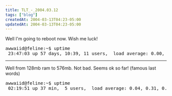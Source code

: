 ```yaml
---
title: TLT_-_2004.03.12
tags: ["blog"]
createdAt: 2004-03-13T04:23-05:00
updatedAt: 2004-03-13T04:23-05:00
---
```


Well I'm going to reboot now. Wish me luck!

<pre>
awwaiid@feline:~$ uptime
 23:47:03 up 57 days, 10:39, 11 users,  load average: 0.00, 0.01, 0.02
</pre>

----

Well from 128mb ram to 576mb. Not bad. Seems ok so far! (famous last words)
<pre>
awwaiid@feline:~$ uptime
 02:19:51 up 37 min,  5 users,  load average: 0.04, 0.31, 0.41
</pre>

